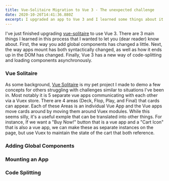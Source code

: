 ```yaml
---
title: Vue-Solitaire Migration to Vue 3 - The unexpected challenge
date: 2020-10-26T14:41:36.880Z
excerpt: I upgraded an app to Vue 3 and I learned some things about it.
---
```

I've just finished upgrading [vue-solitaire](https://vue-solitaire.netlify.app) to use Vue 3. There are 3 main things I learned in this process that I wanted to let you (dear reader) know about. First, the way you add global components has changed a little. Next, the way apps mount has both syntactically changed, as well as how it ends up in the DOM has changed. Finally, Vue 3 has a new way of code-splitting and loading components asynchronously. 

### Vue Solitaire

As some background, [Vue Solitaire](https://github.com/fimion/vue-solitaire) is my pet project I made to demo a few concepts for others struggling with challenges similar to situations I've been in. Most notably it is 5 separate vue apps communicating with each other via a Vuex store. There are 4 areas (Deck, Flop, Play, and Final) that cards can appear. Each of these Areas is an individual Vue App and the Vue apps move cards around by moving them around Vuex modules. While this seems silly, it's a useful exmple that can be translated into other things. For instance, If we want a "Buy Now!" button that is a vue app and a "Cart Icon" that is also a vue app, we can make these as separate instances on the page, but use Vuex to maintain the state of the cart that both reference. 

### Adding Global Components

### Mounting an App

### Code Splitting